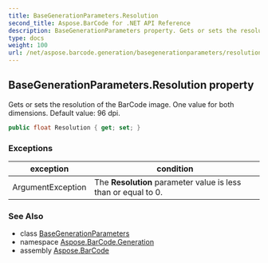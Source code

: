 ```yaml
---
title: BaseGenerationParameters.Resolution
second_title: Aspose.BarCode for .NET API Reference
description: BaseGenerationParameters property. Gets or sets the resolution of the BarCode image. One value for both dimensions. Default value 96 dpi
type: docs
weight: 100
url: /net/aspose.barcode.generation/basegenerationparameters/resolution/
---
```

## BaseGenerationParameters.Resolution property

Gets or sets the resolution of the BarCode image. One value for both dimensions. Default value: 96 dpi.

```csharp
public float Resolution { get; set; }
```

### Exceptions

| exception | condition |
| --- | --- |
| ArgumentException | The **Resolution** parameter value is less than or equal to 0. |

### See Also

* class [BaseGenerationParameters](../)
* namespace [Aspose.BarCode.Generation](../../basegenerationparameters/)
* assembly [Aspose.BarCode](../../../)


